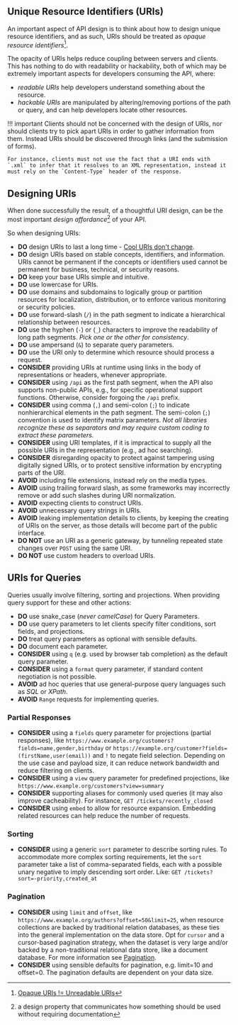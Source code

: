 ## Unique Resource Identifiers (URIs)

An important aspect of API design is to think about how to design unique resource identifiers, and as such, URIs should be treated as *opaque resource identifiers*[^1].

The opacity of URIs helps reduce coupling between servers and clients. This has nothing to do with readability or hackability, both of which may be extremely important aspects for developers consuming the API, where:

- *readable URIs* help developers understand something about the resource.
- *hackable URIs* are manipulated by altering/removing portions of the path or query, and can help developers locate other resources.

!!! important
    Clients should not be concerned with the design of URIs, nor should clients try to pick apart URIs in order to gather information from them. Instead URIs should be discovered through links (and the submission of forms).
    
    For instance, clients must not use the fact that a URI ends with `.xml` to infer that it resolves to an XML representation, instead it must rely on the `Content-Type` header of the response. 

## Designing URIs

When done successfully the result, of a thoughtful URI design, can be the most important *design affordance*[^2] of your API.

So when designing URIs:

- **DO** design URIs to last a long time - [Cool URIs don't change](<http://www.w3.org/Provider/Style/URI>).
- **DO** design URIs based on stable concepts, identifiers, and information. URIs cannot be permanent if the concepts or identifiers used cannot be permanent for business, technical, or security reasons. 
- **DO** keep your base URIs simple and intuitive.
- **DO** use lowercase for URIs.
- **DO** use domains and subdomains to logically group or partition resources for localization, distribution, or to enforce various monitoring or security policies.
- **DO** use forward-slash (`/`) in the path segment to indicate a hierarchical relationship between resources.
- **DO** use the hyphen (`-`) or (`_`) characters to improve the readability of long path segments. *Pick one or the other for consistency*.
- **DO** use ampersand (`&`) to separate query parameters.
- **DO** use the URI only to determine which resource should process a request.
- **CONSIDER** providing URIs at runtime using links in the body of representations or headers, whenever appropriate.
- **CONSIDER** using `/api` as the first path segment, when the API also supports non-public APIs, e.g., for specific operational support functions. Otherwise, consider forgoing the `/api` prefix.
- **CONSIDER** using comma (`,`) and semi-colon (`;`) to indicate nonhierarchical elements in the path segment. The semi-colon (`;`) convention is used to identify matrix parameters. *Not all libraries recognize these as separators and may require custom coding to extract these parameters*.
- **CONSIDER** using URI templates, if it is impractical to supply all the possible URIs in the representation (e.g., ad hoc searching).
- **CONSIDER** disregarding opacity to protect against tampering using digitally signed URIs, or to protect sensitive information by encrypting parts of the URI.
- **AVOID** including file extensions, instead rely on the media types.
- **AVOID** using trailing forward slash, as some frameworks may incorrectly remove or add such slashes during URI normalization.
- **AVOID** expecting clients to construct URIs.
- **AVOID** unnecessary query strings in URIs.
- **AVOID** leaking implementation details to clients, by keeping the creating of URIs on the server, as those details will become part of the public interface.
- **DO NOT** use an URI as a generic gateway, by tunneling repeated state changes over `POST` using the same URI.
- **DO NOT** use custom headers to overload URIs.

## URIs for Queries

Queries usually involve filtering, sorting and projections. When providing query support for these and other actions:

- **DO** use snake_case (*never camelCase*) for Query Parameters.
- **DO** use query parameters to let clients specify filter conditions, sort fields, and projections.
- **DO** treat query parameters as optional with sensible defaults.
- **DO** document each parameter.
- **CONSIDER** using `q` (e.g. used by browser tab completion) as the default query parameter.
- **CONSIDER** using a `format` query parameter, if standard content negotiation is not possible.
- **AVOID** ad hoc queries that use general-purpose query languages such as *SQL* or *XPath*.
- **AVOID** `Range` requests for implementing queries.

### Partial Responses

- **CONSIDER** using a `fields` query parameter for projections (partial responses), like `https://www.example.org/customers?fields=name,gender,birthday` or `https://example.org/customer?fields=(firstName,user(email))` and `!` to negate field selection. Depending on the use case and payload size, it can reduce network bandwidth and reduce filtering on clients.
- **CONSIDER** using a `view` query parameter for predefined projections, like `https://www.example.org/customers?view=summary`
- **CONSIDER** supporting aliases for commonly used queries (it may also improve cacheability). For instance, `GET /tickets/recently_closed`
- **CONSIDER** using `embed` to allow for resource expansion. Embedding related resources can help reduce the number of requests.

### Sorting

- **CONSIDER** using a generic `sort` parameter to describe sorting rules. To accommodate more complex sorting requirements, let the `sort` parameter take a list of comma-separated fields, each with a possible unary negative to imply descending sort order. Like: `GET /tickets?sort=-priority,created_at`

### Pagination

- **CONSIDER** using `limit` and `offset`, like `https://www.example.org/authors?offset=50&limit=25`, when resource collections are backed by traditional relation databases, as these ties into the general implementation on the data store. Opt for `cursor` and a cursor-based pagination strategy, when the dataset is very large and/or backed by a non-traditional relational data store, like a document database. For more information see [Pagination](/representations/#pagination).
- **CONSIDER** using sensible defaults for pagination, e.g. limit=10 and offset=0. The pagination defaults are dependent on your data size.

[^1]: [Opaque URIs != Unreadable URIs](http://www.jenitennison.com/2009/07/25/opaque-uris-unreadable-uris.html)
[^2]: a design property that communicates how something should be used without requiring documentation